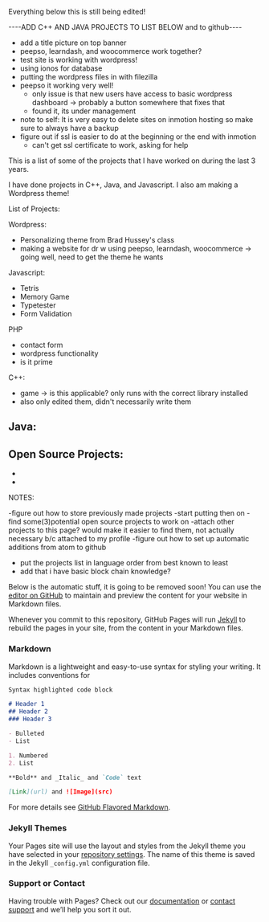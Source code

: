 Everything below this is still being edited!

----ADD C++ AND JAVA PROJECTS TO LIST BELOW and to github----

- add a title picture on top banner
- peepso, learndash, and woocommerce work together?
- test site is working with wordpress!
- using ionos for database
- putting the wordpress files in with filezilla
- peepso it working very well!
  - only issue is that new users have access to basic wordpress dashboard -> probably a button somewhere that fixes that
  - found it, its under management
- note to self: It is very easy to delete sites on inmotion hosting so make sure to always have a backup
- figure out if ssl is easier to do at the beginning or the end with inmotion
  - can't get ssl certificate to work, asking for help

This is a list of some of the projects that I have worked on during the last 3 years. 

I have done projects in C++, Java, and Javascript. I also am making a Wordpress theme! 


List of Projects:
  
  Wordpress: 
  - Personalizing theme from Brad Hussey's class
  - making a website for dr w using peepso, learndash, woocommerce -> going well, need to get the theme he wants
  
  Javascript:
  - Tetris
  - Memory Game
  - Typetester
  - Form Validation 
  
  PHP
  - contact form
  - wordpress functionality
  - is it prime
  
  C++:
  
  - game -> is this applicable? only runs with the correct library installed
  -  also only edited them, didn't necessarily write them
  
  Java:
  -
  

Open Source Projects:
-
-
-

NOTES:

-figure out how to store previously made projects
-start putting then on
-find some(3)potential open source projects to work on
-attach other projects to this page? would make it easier to find them, not actually necessary b/c attached to my profile
-figure out how to set up automatic additions from atom to github
- put the projects list in language order from best known to least
- add that i have basic block chain knowledge?



Below is the automatic stuff, it is going to be removed soon!
You can use the [editor on GitHub](https://github.com/Kristina01111000/Kristina01111000.github.io/edit/master/README.md) to maintain and preview the content for your website in Markdown files.

Whenever you commit to this repository, GitHub Pages will run [Jekyll](https://jekyllrb.com/) to rebuild the pages in your site, from the content in your Markdown files.

### Markdown

Markdown is a lightweight and easy-to-use syntax for styling your writing. It includes conventions for

```markdown
Syntax highlighted code block

# Header 1
## Header 2
### Header 3

- Bulleted
- List

1. Numbered
2. List

**Bold** and _Italic_ and `Code` text

[Link](url) and ![Image](src)
```

For more details see [GitHub Flavored Markdown](https://guides.github.com/features/mastering-markdown/).

### Jekyll Themes

Your Pages site will use the layout and styles from the Jekyll theme you have selected in your [repository settings](https://github.com/Kristina01111000/Kristina01111000.github.io/settings). The name of this theme is saved in the Jekyll `_config.yml` configuration file.

### Support or Contact

Having trouble with Pages? Check out our [documentation](https://help.github.com/categories/github-pages-basics/) or [contact support](https://github.com/contact) and we’ll help you sort it out.

